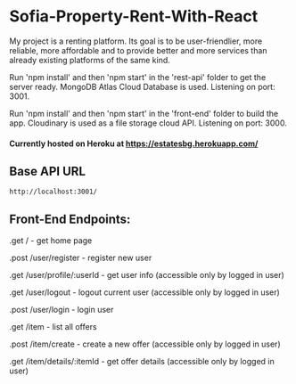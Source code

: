 # Sofia-Property-Rent-With-React

My project is a renting platform. Its goal is to be user-friendlier, more reliable, more affordable and to provide better and more services than already existing platforms of the same kind. 

Run 'npm install' and then 'npm start' in the 'rest-api' folder to get the server ready. MongoDB Atlas Cloud Database is used. Listening on port: 3001.

Run 'npm install' and then 'npm start' in the 'front-end' folder to build the app. Cloudinary is used as a file storage cloud API. Listening on port: 3000.

#### Currently hosted on Heroku at https://estatesbg.herokuapp.com/


## Base API URL

```http://localhost:3001/```


## Front-End Endpoints:

.get / - get home page

.post /user/register - register new user

.get /user/profile/:userId - get user info (accessible only by logged in user)

.get /user/logout - logout current user (accessible only by logged in user)

.post /user/login - login user

.get /item - list all offers

.post /item/create - create a new offer (accessible only by logged in user)

.get /item/details/:itemId - get offer details (accessible only by logged in user)